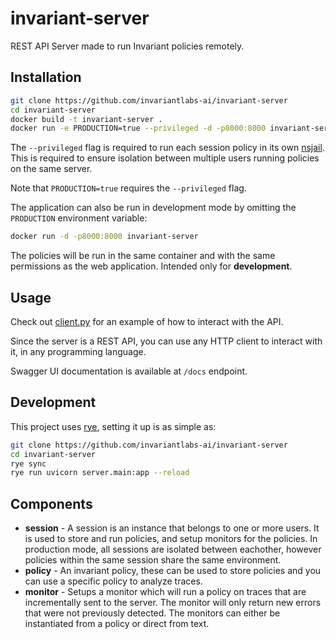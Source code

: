 # invariant-server

REST API Server made to run Invariant policies remotely.

## Installation

```bash
git clone https://github.com/invariantlabs-ai/invariant-server
cd invariant-server
docker build -t invariant-server .
docker run -e PRODUCTION=true --privileged -d -p8000:8000 invariant-server
```

The `--privileged` flag is required to run each session policy in its own [nsjail](https://nsjail.dev/). This is required to ensure isolation between multiple users running policies on the same server.

Note that `PRODUCTION=true` requires the `--privileged` flag.

The application can also be run in development mode by omitting the `PRODUCTION` environment variable:

```bash
docker run -d -p8000:8000 invariant-server
```

The policies will be run in the same container and with the same permissions as the web application. Intended only for **development**.

## Usage

Check out [client.py](client.py) for an example of how to interact with the API.

Since the server is a REST API, you can use any HTTP client to interact with it, in any programming language.

Swagger UI documentation is available at `/docs` endpoint.

## Development

This project uses [rye](https://rye.astral.sh/), setting it up is as simple as:

```bash
git clone https://github.com/invariantlabs-ai/invariant-server
cd invariant-server
rye sync
rye run uvicorn server.main:app --reload
```

## Components

- **session** - A session is an instance that belongs to one or more users. It is used to store and run policies, and setup monitors for the policies. In production mode, all sessions are isolated between eachother, however policies within the same session share the same environment.
- **policy** - An invariant policy, these can be used to store policies and you can use a specific policy to analyze traces.
- **monitor** - Setups a monitor which will run a policy on traces that are incrementally sent to the server. The monitor will only return new errors that were not previously detected. The monitors can either be instantiated from a policy or direct from text.
